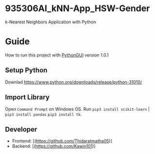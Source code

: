 # 935306AI_kNN-App_HSW-Gender
 k-Nearest Neighbors Application with Python

# Guide
How to run this project with [PythonGUI](https://github.com/Kawin101/935306AI_kNN-App_HSW-Gender/blob/main/GUI_V1.py) version 1.0.1

## Setup Python 
Downlad https://www.python.org/downloads/release/python-31010/

## Import Library
Open `Command Prompt` on Windows OS. Run `pip3 install scikit-learn` | `pip3 install pandas` `pip3 install tk`.

## Developer
* Frontend: [(https://github.com/Thidaratmatha05)]
* Backend: [(https://github.com/Kawin101)]
